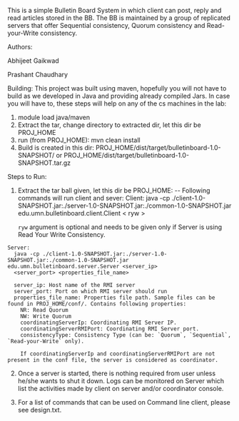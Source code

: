 This is a simple Bulletin Board System in which client can post, reply and read articles stored in the BB. The BB is maintained by a group of replicated servers that offer Sequential consistency, Quorum consistency and Read-your-Write consistency.

Authors:

Abhijeet Gaikwad 

Prashant Chaudhary 

Building:
This project was built using maven, hopefully you will not have to build as we developed
in Java and providing already compiled Jars. In case you will have to, these steps will
help on any of the cs machines in the lab:
  1. module load java/maven
  2. Extract the tar, change directory to extracted dir, let this dir be PROJ_HOME
  4. run (from PROJ_HOME): mvn clean install
  5. Build is created in this dir: PROJ_HOME/dist/target/bulletinboard-1.0-SNAPSHOT/ or
     PROJ_HOME/dist/target/bulletinboard-1.0-SNAPSHOT.tar.gz

Steps to Run:
  1. Extract the tar ball given, let this dir be PROJ_HOME:
  -- Following commands will run client and sever:
    Client:
	  java -cp ./client-1.0-SNAPSHOT.jar:./server-1.0-SNAPSHOT.jar:./common-1.0-SNAPSHOT.jar edu.umn.bulletinboard.client.Client &lt; ryw &gt;

	  `ryw` argument is optional and needs to be given only if Server is using Read Your Write Consistency.

	Server:
	  java -cp ./client-1.0-SNAPSHOT.jar:./server-1.0-SNAPSHOT.jar:./common-1.0-SNAPSHOT.jar edu.umn.bulletinboard.server.Server <server_ip>
	  <server_port> <properties_file_name>

	  server_ip: Host name of the RMI server
	  server_port: Port on which RMI server should run
	  properties_file_name: Properties file path. Sample files can be found in PROJ_HOME/conf/. Contains following properties:
	    NR: Read Quorum
		NW: Write Quorum
		coordinatingServerIp: Coordinating RMI Server IP.
		coordinatingServerRMIPort: Coordinating RMI Server port.
		consistencyType: Consistency Type (can be: `Quorum`, `Sequential`, `Read-your-Write` only).

		If coordinatingServerIp and coordinatingServerRMIPort are not present in the conf file, the server is considered as coordinator.

  2. Once a server is started, there is nothing required from user unless he/she wants to
   shut it down. Logs can be monitored on Server which list the activities made by
   client on server and/or coordinator console.

  3. For a list of commands that can be used on Command line client, please see design.txt.
